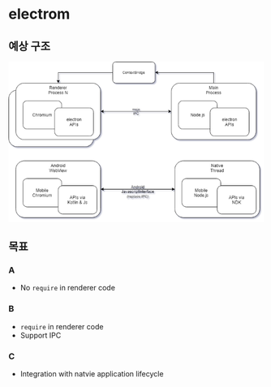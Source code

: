 # electrom
## 예상 구조
![architecture](./assets/architecture1.png)

## 목표
### A
- No `require` in renderer code
### B
- `require` in renderer code
- Support IPC
### C
- Integration with natvie application lifecycle
